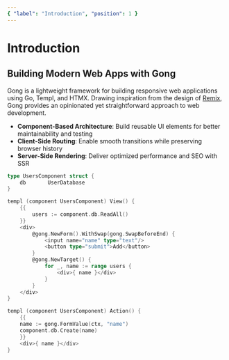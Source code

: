 ```yaml
---
{ "label": "Introduction", "position": 1 }
---
```


# Introduction

## Building Modern Web Apps with Gong

Gong is a lightweight framework for building responsive web applications using Go, Templ, and HTMX. Drawing inspiration from the design of [Remix](https://remix.run/), Gong provides an opinionated yet straightforward approach to web development.

- **Component-Based Architecture**: Build reusable UI elements for better maintainability and testing
- **Client-Side Routing**: Enable smooth transitions while preserving browser history
- **Server-Side Rendering**: Deliver optimized performance and SEO with SSR

```go
type UsersComponent struct {
	db       UserDatabase
}

templ (component UsersComponent) View() {
	{{
		users := component.db.ReadAll()
	}}
	<div>
		@gong.NewForm().WithSwap(gong.SwapBeforeEnd) {
			<input name="name" type="text"/>
			<button type="submit">Add</button>
		}
		@gong.NewTarget() {
			for _, name := range users {
				<div>{ name }</div>
			}
		}
	</div>
}

templ (component UsersComponent) Action() {
	{{
	name := gong.FormValue(ctx, "name")
	component.db.Create(name)
	}}
	<div>{ name }</div>
}
```
